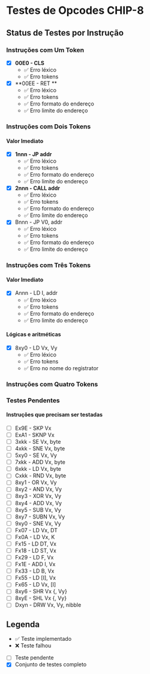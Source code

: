 # Testes de Opcodes CHIP-8

## Status de Testes por Instrução

### Instruções com Um Token
- [x] **00E0 - CLS**
    - ✅ Erro léxico
    - ✅ Erro tokens
- [x] **00EE - RET **
    - ✅ Erro léxico
    - ✅ Erro tokens
    - ✅ Erro formato do endereço
    - ✅ Erro limite do endereço

### Instruções com Dois Tokens
#### Valor Imediato
- [x] **1nnn - JP addr**
  - ✅ Erro léxico
  - ✅ Erro tokens
  - ✅ Erro formato do endereço
  - ✅ Erro limite do endereço
- [x] **2nnn - CALL addr**
  - ✅ Erro léxico
  - ✅ Erro tokens
  - ✅ Erro formato do endereço
  - ✅ Erro limite do endereço
- [x] Bnnn - JP V0, addr 
  - ✅ Erro léxico
  - ✅ Erro tokens
  - ✅ Erro formato do endereço
  - ✅ Erro limite do endereço
  

### Instruções com Três Tokens
#### Valor Imediato
- [x] Annn - LD I, addr
  - ✅ Erro léxico
  - ✅ Erro tokens
  - ✅ Erro formato do endereço
  - ✅ Erro limite do endereço
  
#### Lógicas e aritméticas 
- [x] 8xy0 - LD Vx, Vy
  - ✅ Erro léxico
  - ✅ Erro tokens
  - ✅ Erro no nome do registrator

### Instruções com Quatro Tokens

### Testes Pendentes
#### Instruções que precisam ser testadas
- [ ] Ex9E - SKP Vx
- [ ] ExA1 - SKNP Vx
- [ ] 3xkk - SE Vx, byte
- [ ] 4xkk - SNE Vx, byte
- [ ] 5xy0 - SE Vx, Vy
- [ ] 7xkk - ADD Vx, byte
- [ ] 6xkk - LD Vx, byte
- [ ] Cxkk - RND Vx, byte
- [ ] 8xy1 - OR Vx, Vy
- [ ] 8xy2 - AND Vx, Vy
- [ ] 8xy3 - XOR Vx, Vy
- [ ] 8xy4 - ADD Vx, Vy
- [ ] 8xy5 - SUB Vx, Vy
- [ ] 8xy7 - SUBN Vx, Vy
- [ ] 9xy0 - SNE Vx, Vy
- [ ] Fx07 - LD Vx, DT
- [ ] Fx0A - LD Vx, K
- [ ] Fx15 - LD DT, Vx
- [ ] Fx18 - LD ST, Vx
- [ ] Fx29 - LD F, Vx
- [ ] Fx1E - ADD I, Vx
- [ ] Fx33 - LD B, Vx
- [ ] Fx55 - LD [I], Vx
- [ ] Fx65 - LD Vx, [I]
- [ ] 8xy6 - SHR Vx {, Vy}
- [ ] 8xyE - SHL Vx {, Vy}
- [ ] Dxyn - DRW Vx, Vy, nibble

## Legenda
- ✅ Teste implementado
- ❌ Teste falhou
- [ ] Teste pendente
- [x] Conjunto de testes completo